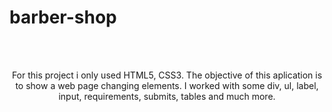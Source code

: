<h1>barber-shop</h1>
<br><br>
<p align="center">For this project i only used HTML5, CSS3. The objective of this aplication is to show a web page changing elements. I worked with some div, ul, label, input, requirements, submits, tables and much more.</p>
